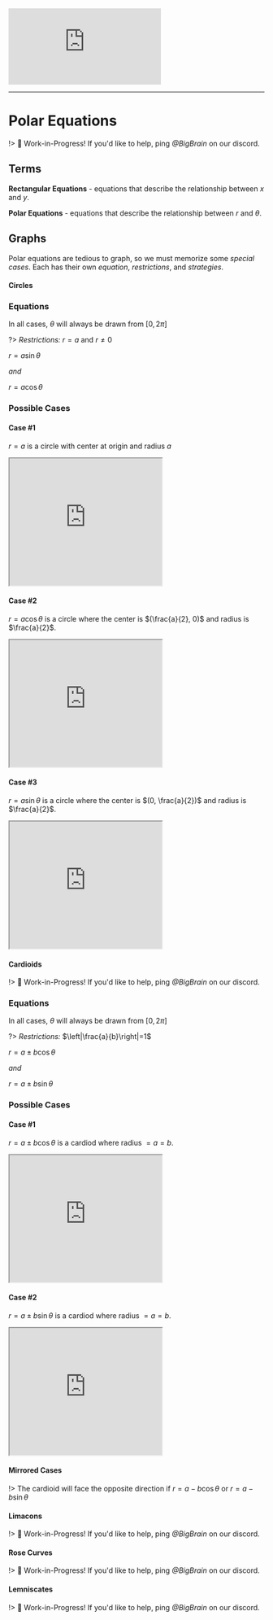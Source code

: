 <iframe class="video" src="https://www.youtube-nocookie.com/embed/flTz_pSzVFI" frameborder="0" allow="accelerometer; autoplay; encrypted-media; gyroscope; picture-in-picture" allowfullscreen></iframe>
<hr>

# Polar Equations
!> :hammer: Work-in-Progress! If you'd like to help, ping *@BigBrain* on our discord.


## Terms
**Rectangular Equations** - equations that describe the relationship between $x$ and $y$.

**Polar Equations** - equations that describe the relationship between $r$ and $\theta$.

## Graphs
Polar equations are tedious to graph, so we must memorize some *special cases*.
Each has their own *equation*, *restrictions*, and *strategies*.

<!-- tabs: start -->

#### **Circles**
### Equations
In all cases, $\theta$ will always be drawn from $[0, 2\pi]$

?> *Restrictions:* $r=a$ and $r\ne 0$

$r=a\sin{\theta}$

*and*

$r=a\cos{\theta}$

### Possible Cases
#### Case #1
$r=a$ is a circle with center at origin and radius $a$

<iframe src="https://www.desmos.com/calculator/rmnipmsy7v?embed" style="height: 250px"></iframe> 

#### Case #2
$r=a\cos{\theta}$ is a circle where the center is $(\frac{a}{2}, 0)$ and radius is $\frac{a}{2}$.

<iframe src="https://www.desmos.com/calculator/aiglvyoj2e?embed" style="height: 250px"></iframe> 

#### Case #3
$r=a\sin{\theta}$ is a circle where the center is $(0, \frac{a}{2})$ and radius is $\frac{a}{2}$.

<iframe src="https://www.desmos.com/calculator/bgc3brut91?embed" style="height: 250px"></iframe> 

#### **Cardioids**
!> :hammer: Work-in-Progress! If you'd like to help, ping *@BigBrain* on our discord.
### Equations
In all cases, $\theta$ will always be drawn from $[0, 2\pi]$

?> *Restrictions:* $\left|\frac{a}{b}\right|=1$

$r=a\pm b\cos{\theta}$

*and*

$r=a\pm b\sin{\theta}$

### Possible Cases
#### Case #1
$r=a\pm b\cos{\theta}$ is a cardiod where radius $= a = b$.
<iframe src="https://www.desmos.com/calculator/bfk1lfwpr4?embed" style="height: 250px"></iframe>

#### Case #2
$r=a\pm b\sin{\theta}$ is a cardiod where radius $= a = b$.
<iframe src="https://www.desmos.com/calculator/ijmh7sh2zq?embed" style="height: 250px"></iframe>

#### Mirrored Cases
!> The cardioid will face the opposite direction if $r=a - b\cos{\theta}$ or $r=a - b\sin{\theta}$


#### **Limacons**
!> :hammer: Work-in-Progress! If you'd like to help, ping *@BigBrain* on our discord.

#### **Rose Curves**
!> :hammer: Work-in-Progress! If you'd like to help, ping *@BigBrain* on our discord.

#### **Lemniscates**
!> :hammer: Work-in-Progress! If you'd like to help, ping *@BigBrain* on our discord.
<!-- tabs: end -->